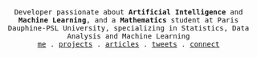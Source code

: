 <p align="center">
  <samp>
    Developer passionate about <strong>Artificial Intelligence</strong> and <strong>Machine Learning</strong>, and a <strong>Mathematics</strong> student at Paris Dauphine-PSL University, specializing in Statistics, Data Analysis and  Machine Learning</br>
    <a href="https://arthurdanjou.fr">me</a> .
    <a href="https://arthurdanjou.fr/projects">projects</a> .
    <a href="https://arthurdanjou.fr/writings">articles</a> .
    <a href="https://twitter.com/arthurdanj">tweets</a> .
    <a href="https://linkedin.com/in/arthurdanjou">connect</a>
  </samp>
</p>
